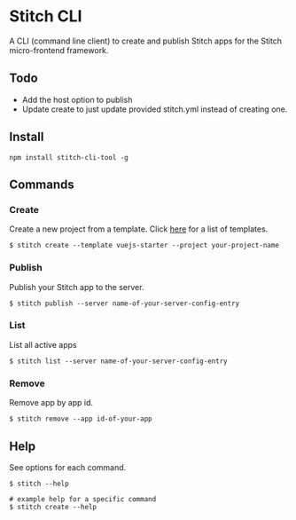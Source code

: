 # Stitch CLI

A CLI (command line client) to create and publish Stitch apps for the Stitch micro-frontend framework.

## Todo

- Add the host option to publish
- Update create to just update provided stitch.yml instead of creating one.

## Install

```shell script
npm install stitch-cli-tool -g
```

## Commands

### Create
Create a new project from a template. Click [here](https://github.com/macmcclain/stitch-templates) for a list of templates.

```shell script
$ stitch create --template vuejs-starter --project your-project-name
```

### Publish
Publish your Stitch app to the server.

```shell script
$ stitch publish --server name-of-your-server-config-entry
```


### List
List all active apps

```shell script
$ stitch list --server name-of-your-server-config-entry
```


### Remove
Remove app by app id.

```shell script
$ stitch remove --app id-of-your-app
```

## Help
See options for each command.

```shell script
$ stitch --help

# example help for a specific command
$ stitch create --help
```
